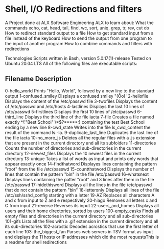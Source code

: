 # Shell, I/O Redirections and filters

A Project done at ALX Software Engineering ALX to learn about: 
What the commands echo, cat, head, tail, find, wc, sort, uniq, grep, tr, rev, cut do
How to redirect standard output to a file
How to get standard input from a file instead of the keyboard
How to send the output from one program to the input of another program
How to combine commands and filters with redirections

Technologies
Scripts written in Bash, version 5.0.17(1)-release
Tested on Ubuntu 20.04 LTS
All of the following files are executable scripts:

## Filename	                Description
0-hello_world	            Prints "Hello, World", followed by a new line to the standard output
1-confused_smiley	        Displays a confused smiley "(Ôo)'
2-hellofile	                Displays the content of the /etc/passwd file
3-twofiles	                Displays the content of /etc/passwd and /etc/hosts
4-lastlines	                Displays the last 10 lines of /etc/passwd
5-firstlines	            Displays the first 10 lines of /etc/passwd
6-third_line	            Displays the third line of the file iacta
7-file	                    Creates a file named exactly \*\\'"Best School"\'\\*$\?\*\*\*\*\*:) containing the test Best School ending by a new line
8-cwd_state	                Writes into the file ls_cwd_content the result of the command ls -la.
9-duplicate_last_line	    Duplicates the last line of the file iacta
10-no_more_js	            Deletes all the regular files with a .js extension that are present in the current directory and all its subfolders
11-directories	            Counts the number of directories and sub-directories in the current directory
12-newest_files	            Displays the 10 newest files in the current directory
13-unique	                Takes a list of words as input and prints only words that appear exactly once
14-findthatword	            Displayes lines containing the pattern "root" from the file /etc/passwd
15-countthatword	        Displays the number of lines that contain the pattern "bin" in the file /etc/passwd
16-whatsnext	            Displays lines containing the patter "root" and 3 lines after them in the file /etc/passwd
17-hidethisword	            Displays all the lines in the file /etc/passwd that do not contain the pattern "bin"
18-letteronly	            Displays all lines of the file /etc/ssh/sshd_config starting with a letter
19-AZ	                    Replaces all characters A and c from input to Z and e respectively
20-hiago	                Removes all letters c and C from input
21-reverse	                Reverses its input
22-users_and_homes	        Displays all users and their home directories, sorted by users
100-empty_casks	            Finds all empty files and directories in the current directory and all sub-directories
101-gifs	                Lists all the files with a .gif extension in the current directory and all its sub-directories
102-acrostic	            Decodes acrostics that use the first letter of each line
103-the_biggest_fan	        Parses web servers in TSV format as input and displays the 11 hosts or IP addresses which did the most requestsThis is a readme for shell redirections
